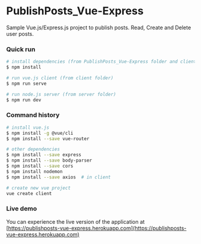 # PublishPosts_Vue-Express
Sample Vue.js/Express.js project to publish posts. Read, Create and Delete user posts.

### Quick run
``` bash
# install dependencies (from PublishPosts_Vue-Express folder and client folder)
$ npm install

# run vue.js client (from client folder)
$ npm run serve

# run node.js server (from server folder)
$ npm run dev

```

### Command history
``` bash
# install vue.js
$ npm install -g @vue/cli
$ npm install --save vue-router

# other dependencies
$ npm install --save express
$ npm install --save body-parser
$ npm install --save cors
$ npm install nodemon
$ npm install --save axios  # in client

# create new vue project
vue create client

```

### Live demo
You can experience the live version of the application at [https://publishposts-vue-express.herokuapp.com](https://publishposts-vue-express.herokuapp.com)
